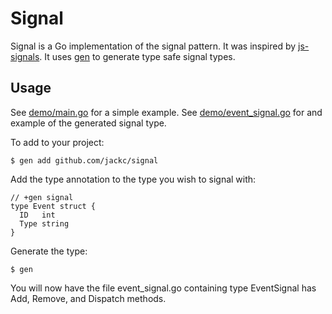 # Signal

Signal is a Go implementation of the signal pattern. It was inspired by [js-signals](https://github.com/millermedeiros/js-signals). It uses [gen](https://github.com/clipperhouse/gen) to generate type safe signal types.

## Usage

See [demo/main.go](demo/main.go) for a simple example. See [demo/event_signal.go](demo/event_signal.go) for and example of the generated signal type.

To add to your project:

    $ gen add github.com/jackc/signal

Add the type annotation to the type you wish to signal with:

    // +gen signal
    type Event struct {
      ID   int
      Type string
    }

Generate the type:

    $ gen

You will now have the file event_signal.go containing type EventSignal has Add, Remove, and Dispatch methods.


